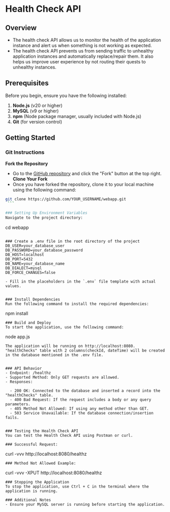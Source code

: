 # Health Check API

## Overview
- The health check API allows us to monitor the health of the application instance and alert us when something is not working as expected.
- The health check API prevents us from sending traffic to unhealthy application instances and automatically replace/repair them. It also helps us improve user experience by not routing their quests to unhealthy instances.
  
## Prerequisites
Before you begin, ensure you have the following installed:
1. **Node.js** (v20 or higher)
2. **MySQL** (v9 or higher)
3. **npm** (Node package manager, usually included with Node.js)
4. **Git** (for version control)

## Getting Started

### Git Instructions

**Fork the Repository**
   - Go to the [GitHub repository](https://github.com/CSYE6225-Spring-2025-Srujana/webapp) and click the "Fork" button at the top right.
**Clone Your Fork**
   - Once you have forked the repository, clone it to your local machine using the following command:
   ```bash
   git clone https://github.com/YOUR_USERNAME/webapp.git
    ``` 

### Setting Up Environment Variables
Navigate to the project directory:
```
cd webapp
```

### Create a .env file in the root directory of the project
DB_USER=your_database_user
DB_PASSWORD=your_database_password
DB_HOST=localhost
DB_PORT=5432
DB_NAME=your_database_name
DB_DIALECT=mysql
DB_FORCE_CHANGES=false

- Fill in the placeholders in the `.env` file template with actual values.


### Install Dependencies
Run the following command to install the required dependencies:
```
npm install
```
### Build and Deploy
To start the application, use the following command:
```
node app.js
```
The application will be running on http://localhost:8080.
"healthChecks" table with 2 columns(checkId, dateTime) will be created in the database mentioned in the .env file.


### API Behavior
- Endpoint: /healthz
- Supported Method: Only GET requests are allowed.
- Responses:
  
  - 200 OK: Connected to the database and inserted a record into the "healthChecks" table.
  - 400 Bad Request: If the request includes a body or any query parameters.
  - 405 Method Not Allowed: If using any method other than GET.
  - 503 Service Unavailable: If the database connection/insertion fails.


### Testing the Health Check API
You can test the Health Check API using Postman or curl.

### Successful Request:
```
curl -vvv http://localhost:8080/healthz
```
### Method Not Allowed Example:
```
curl -vvv -XPUT http://localhost:8080/healthz
```
### Stopping the Application
To stop the application, use Ctrl + C in the terminal where the application is running.

### Additional Notes
- Ensure your MySQL server is running before starting the application.
